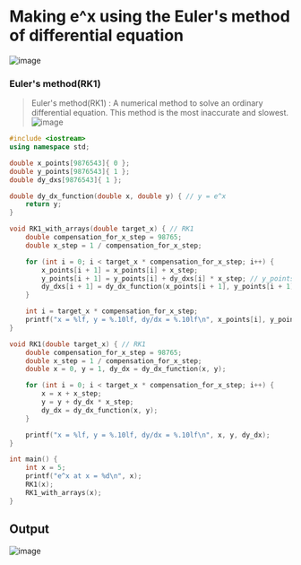 # Making e^x using the Euler's method of differential equation
![image](https://user-images.githubusercontent.com/67142421/149747518-9a60f957-4e0c-4538-bfa8-e99a5b91dbba.png)

### Euler's method(RK1)
>Euler's method(RK1) : A numerical method to solve an ordinary differential equation. This method is the most inaccurate and slowest.<br>
![image](https://user-images.githubusercontent.com/67142421/150194690-5656e5cd-6411-4e41-97f2-f07142c0e727.png)

~~~c++
#include <iostream>
using namespace std;

double x_points[9876543]{ 0 };
double y_points[9876543]{ 1 };
double dy_dxs[9876543]{ 1 };

double dy_dx_function(double x, double y) { // y = e^x
    return y;
}

void RK1_with_arrays(double target_x) { // RK1
    double compensation_for_x_step = 98765;
    double x_step = 1 / compensation_for_x_step;

    for (int i = 0; i < target_x * compensation_for_x_step; i++) {
        x_points[i + 1] = x_points[i] + x_step;
        y_points[i + 1] = y_points[i] + dy_dxs[i] * x_step; // y_points[i+1] is equal to y_points[i] + change in y
        dy_dxs[i + 1] = dy_dx_function(x_points[i + 1], y_points[i + 1]); // The solution of this differential equation(dy/dx = y) is y=e^x. (using separation of variables method)
    }

    int i = target_x * compensation_for_x_step;
    printf("x = %lf, y = %.10lf, dy/dx = %.10lf\n", x_points[i], y_points[i], dy_dxs[i]);
}

void RK1(double target_x) { // RK1
    double compensation_for_x_step = 98765;
    double x_step = 1 / compensation_for_x_step;
    double x = 0, y = 1, dy_dx = dy_dx_function(x, y);

    for (int i = 0; i < target_x * compensation_for_x_step; i++) {
        x = x + x_step;
        y = y + dy_dx * x_step;
        dy_dx = dy_dx_function(x, y);
    }

    printf("x = %lf, y = %.10lf, dy/dx = %.10lf\n", x, y, dy_dx);
}

int main() {
    int x = 5;
    printf("e^x at x = %d\n", x);
    RK1(x);
    RK1_with_arrays(x);
}
~~~
## Output
![image](https://user-images.githubusercontent.com/67142421/150207611-e7d93bfb-fde7-4ba7-b296-0ef40250864e.png)
